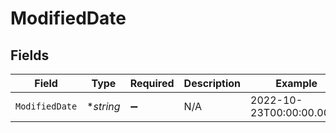 # ModifiedDate


## Fields

| Field                    | Type                     | Required                 | Description              | Example                  |
| ------------------------ | ------------------------ | ------------------------ | ------------------------ | ------------------------ |
| `ModifiedDate`           | **string*                | :heavy_minus_sign:       | N/A                      | 2022-10-23T00:00:00.000Z |